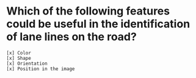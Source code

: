 # Which of the following features could be useful in the identification of lane lines on the road?
	[x] Color
	[x] Shape
	[x] Orientation
	[x] Position in the image